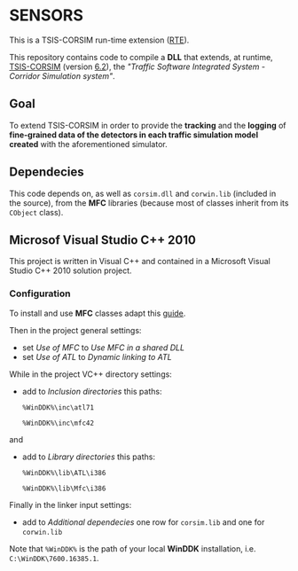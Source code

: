 # SENSORS

This is a TSIS-CORSIM run-time extension ([RTE][]).

This repository contains code to compile a **DLL** that extends, at runtime, [TSIS-CORSIM][] (version [6.2][]), the _"Traffic Software Integrated System - Corridor Simulation system"_.

## Goal

To extend TSIS-CORSIM in order to provide the **tracking** and the **logging** of **fine-grained data of the detectors in each traffic simulation model created** with the aforementioned simulator.

## Dependecies

This code depends on, as well as `corsim.dll` and `corwin.lib` (included in the source), from the **MFC** libraries (because most of classes inherit from its `CObject` class).

## Microsof Visual Studio C++ 2010

This project is written in Visual C++ and contained in a Microsoft Visual Studio C++ 2010 solution project.

### Configuration

To install and use **MFC** classes adapt this [guide][].

Then in the project general settings:

+	set _Use of MFC_ to _Use MFC in a shared DLL_
+	set _Use of ATL_ to _Dynamic linking to ATL_

While in the project VC++ directory settings:

+	add to _Inclusion directories_ this paths:

	`%WinDDK%\inc\atl71`

	`%WinDDK%\inc\mfc42`

and

+	add to _Library directories_ this paths:

	`%WinDDK%\lib\ATL\i386`

	`%WinDDK%\lib\Mfc\i386`

Finally in the linker input settings:

+	add to _Additional dependecies_ one row for `corsim.lib` and one for `corwin.lib`

Note that `%WinDDK%` is the path of your local **WinDDK** installation, i.e. `C:\WinDDK\7600.16385.1`.

[guide]: http://bit.ly/mfc-in-visual-c-express
[RTE]: http://mctrans.ce.ufl.edu/featured/tsis/version6/CORSIMRTE.htm
[6.2]: http://mctrans.ce.ufl.edu/featured/tsis/
[TSIS-CORSIM]: http://ops.fhwa.dot.gov/trafficanalysistools/corsim.htm